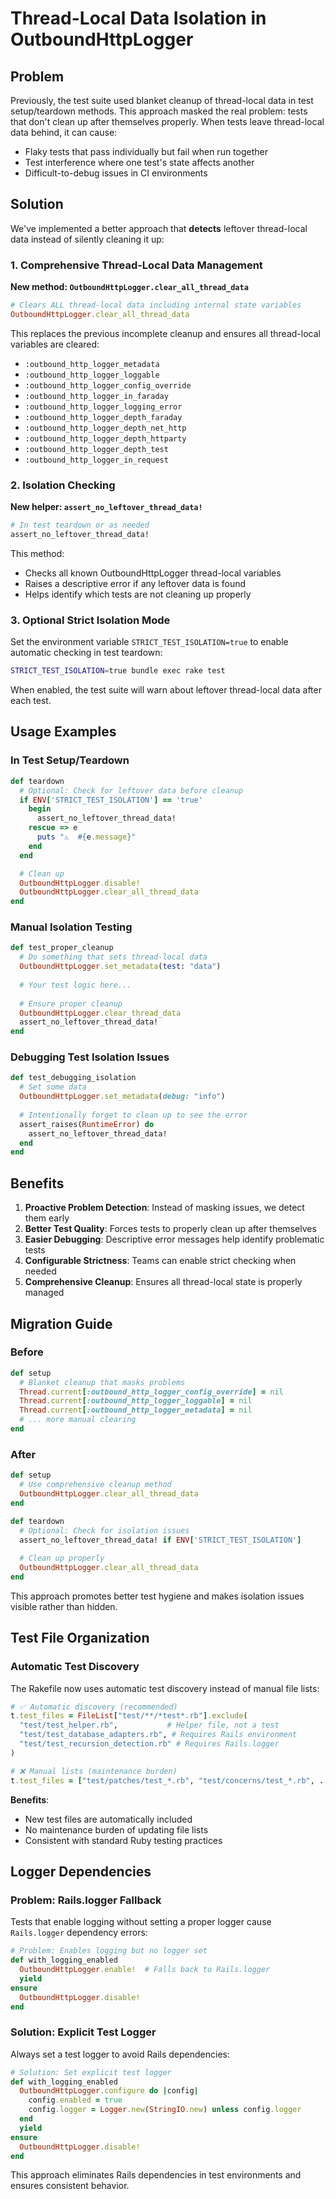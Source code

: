 # Thread-Local Data Isolation in OutboundHttpLogger

## Problem

Previously, the test suite used blanket cleanup of thread-local data in test setup/teardown methods. This approach masked the real problem: tests that don't clean up after themselves properly. When tests leave thread-local data behind, it can cause:

- Flaky tests that pass individually but fail when run together
- Test interference where one test's state affects another
- Difficult-to-debug issues in CI environments

## Solution

We've implemented a better approach that **detects** leftover thread-local data instead of silently cleaning it up:

### 1. Comprehensive Thread-Local Data Management

**New method: `OutboundHttpLogger.clear_all_thread_data`**
```ruby
# Clears ALL thread-local data including internal state variables
OutboundHttpLogger.clear_all_thread_data
```

This replaces the previous incomplete cleanup and ensures all thread-local variables are cleared:
- `:outbound_http_logger_metadata`
- `:outbound_http_logger_loggable`
- `:outbound_http_logger_config_override`
- `:outbound_http_logger_in_faraday`
- `:outbound_http_logger_logging_error`
- `:outbound_http_logger_depth_faraday`
- `:outbound_http_logger_depth_net_http`
- `:outbound_http_logger_depth_httparty`
- `:outbound_http_logger_depth_test`
- `:outbound_http_logger_in_request`

### 2. Isolation Checking

**New helper: `assert_no_leftover_thread_data!`**
```ruby
# In test teardown or as needed
assert_no_leftover_thread_data!
```

This method:
- Checks all known OutboundHttpLogger thread-local variables
- Raises a descriptive error if any leftover data is found
- Helps identify which tests are not cleaning up properly

### 3. Optional Strict Isolation Mode

Set the environment variable `STRICT_TEST_ISOLATION=true` to enable automatic checking in test teardown:

```bash
STRICT_TEST_ISOLATION=true bundle exec rake test
```

When enabled, the test suite will warn about leftover thread-local data after each test.

## Usage Examples

### In Test Setup/Teardown
```ruby
def teardown
  # Optional: Check for leftover data before cleanup
  if ENV['STRICT_TEST_ISOLATION'] == 'true'
    begin
      assert_no_leftover_thread_data!
    rescue => e
      puts "⚠️  #{e.message}"
    end
  end

  # Clean up
  OutboundHttpLogger.disable!
  OutboundHttpLogger.clear_all_thread_data
end
```

### Manual Isolation Testing
```ruby
def test_proper_cleanup
  # Do something that sets thread-local data
  OutboundHttpLogger.set_metadata(test: "data")
  
  # Your test logic here...
  
  # Ensure proper cleanup
  OutboundHttpLogger.clear_thread_data
  assert_no_leftover_thread_data!
end
```

### Debugging Test Isolation Issues
```ruby
def test_debugging_isolation
  # Set some data
  OutboundHttpLogger.set_metadata(debug: "info")
  
  # Intentionally forget to clean up to see the error
  assert_raises(RuntimeError) do
    assert_no_leftover_thread_data!
  end
end
```

## Benefits

1. **Proactive Problem Detection**: Instead of masking issues, we detect them early
2. **Better Test Quality**: Forces tests to properly clean up after themselves
3. **Easier Debugging**: Descriptive error messages help identify problematic tests
4. **Configurable Strictness**: Teams can enable strict checking when needed
5. **Comprehensive Cleanup**: Ensures all thread-local state is properly managed

## Migration Guide

### Before
```ruby
def setup
  # Blanket cleanup that masks problems
  Thread.current[:outbound_http_logger_config_override] = nil
  Thread.current[:outbound_http_logger_loggable] = nil
  Thread.current[:outbound_http_logger_metadata] = nil
  # ... more manual clearing
end
```

### After
```ruby
def setup
  # Use comprehensive cleanup method
  OutboundHttpLogger.clear_all_thread_data
end

def teardown
  # Optional: Check for isolation issues
  assert_no_leftover_thread_data! if ENV['STRICT_TEST_ISOLATION']
  
  # Clean up properly
  OutboundHttpLogger.clear_all_thread_data
end
```

This approach promotes better test hygiene and makes isolation issues visible rather than hidden.

## Test File Organization

### Automatic Test Discovery

The Rakefile now uses automatic test discovery instead of manual file lists:

```ruby
# ✅ Automatic discovery (recommended)
t.test_files = FileList["test/**/*test*.rb"].exclude(
  "test/test_helper.rb",           # Helper file, not a test
  "test/test_database_adapters.rb", # Requires Rails environment
  "test/test_recursion_detection.rb" # Requires Rails.logger
)

# ❌ Manual lists (maintenance burden)
t.test_files = ["test/patches/test_*.rb", "test/concerns/test_*.rb", ...]
```

**Benefits**:
- New test files are automatically included
- No maintenance burden of updating file lists
- Consistent with standard Ruby testing practices

## Logger Dependencies

### Problem: Rails.logger Fallback

Tests that enable logging without setting a proper logger cause `Rails.logger` dependency errors:

```ruby
# Problem: Enables logging but no logger set
def with_logging_enabled
  OutboundHttpLogger.enable!  # Falls back to Rails.logger
  yield
ensure
  OutboundHttpLogger.disable!
end
```

### Solution: Explicit Test Logger

Always set a test logger to avoid Rails dependencies:

```ruby
# Solution: Set explicit test logger
def with_logging_enabled
  OutboundHttpLogger.configure do |config|
    config.enabled = true
    config.logger = Logger.new(StringIO.new) unless config.logger
  end
  yield
ensure
  OutboundHttpLogger.disable!
end
```

This approach eliminates Rails dependencies in test environments and ensures consistent behavior.
